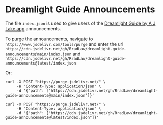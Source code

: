 # Dreamlight Guide Announcements

The file `index.json` is used to give users of the [Dreamlight Guide by A J Lake app](https://dreamlightvalleyguide.websitesbyastrea.com.au/) announcements.

To purge the announcements, navigate to `https://www.jsdelivr.com/tools/purge` and enter the url `https://cdn.jsdelivr.net/gh/RradLaw/dreamlight-guide-announcements@main/index.json` and `https://cdn.jsdelivr.net/gh/RradLaw/dreamlight-guide-announcements@latest/index.json`

Or:
```
curl -X POST "https://purge.jsdelivr.net/" \
     -H "Content-Type: application/json" \
     -d '{"path": ["https://cdn.jsdelivr.net/gh/RradLaw/dreamlight-guide-announcements@main/index.json"]}'
```
```
curl -X POST "https://purge.jsdelivr.net/" \
     -H "Content-Type: application/json" \
     -d '{"path": ["https://cdn.jsdelivr.net/gh/RradLaw/dreamlight-guide-announcements@latest/index.json"]}'
```